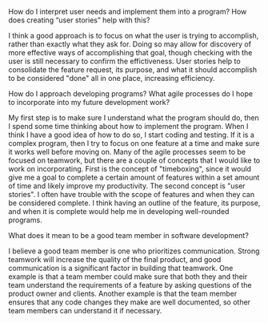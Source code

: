 How do I interpret user needs and implement them into a program? How does creating “user stories” help with this?

I think a good approach is to focus on what the user is trying to accomplish, rather than exactly what they ask for. Doing so may allow for discovery of more effective ways of accomplishing that goal, though checking with the user is still necessary to confirm the effictiveness. User stories help to consolidate the feature request, its purpose, and what it should accomplish to be considered "done" all in one place, increasing efficiency.

How do I approach developing programs? What agile processes do I hope to incorporate into my future development work?

My first step is to make sure I understand what the program should do, then I spend some time thinking about how to implement the program. When I think I have a good idea of how to do so, I start coding and testing. If it is a complex program, then I try to focus on one feature at a time and make sure it works well before moving on. Many of the agile processes seem to be focused on teamwork, but there are a couple of concepts that I would like to work on incorporating. First is the concept of "timeboxing", since it would give me a goal to complete a certain amount of features within a set amount of time and likely improve my productivity. The second concept is "user stories". I often have trouble with the scope of features and when they can be considered complete. I think having an outline of the feature, its purpose, and when it is complete would help me in developing well-rounded programs.

What does it mean to be a good team member in software development?

I believe a good team member is one who prioritizes communication. Strong teamwork will increase the quality of the final product, and good communication is a significant factor in building that teamwork. One example is that a team member could make sure that both they and their team understand the requirements of a feature by asking questions of the product owner and clients. Another example is that the team member ensures that any code changes they make are well documented, so other team members can understand it if necessary.
